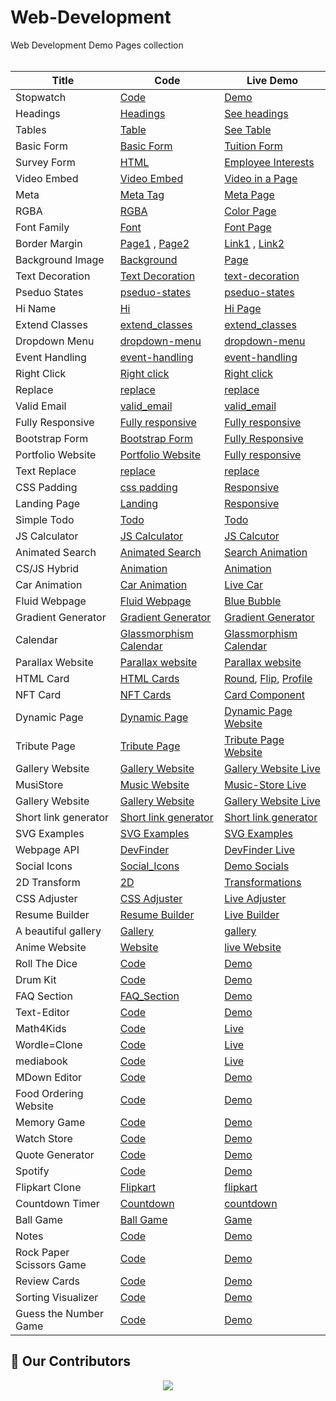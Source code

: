 # Web-Development
Web Development Demo Pages collection<br><br>


| Title | Code | Live Demo |
| ----- | ---- | --------- |
|Stopwatch| [Code](https://github.com/Husayn01/Stopwatch)| [Demo](https://stopwatch-husayn01.vercel.app/)|
| Headings | [Headings](https://github.com/keshavgbpecdelhi/Web-Development/blob/master/html/types_of_headings.html) | [See headings](https://keshavgbpecdelhi.github.io/Web-Development/html/types_of_headings.html) |
| Tables | [Table](https://github.com/keshavgbpecdelhi/Web-Development/blob/master/html/a_simple_table_in_html.html) | [See Table](https://keshavgbpecdelhi.github.io/Web-Development/html/a_simple_table_in_html.html) |
| Basic Form | [Basic Form](https://github.com/keshavgbpecdelhi/Web-Development/blob/master/html/Basic_form.html) | [Tuition Form](https://keshavgbpecdelhi.github.io/Web-Development/html/Basic_form.html) |
| Survey Form | [HTML](https://github.com/keshavgbpecdelhi/Web-Development/blob/master/html/survey-form.html) | [Employee Interests](https://keshavgbpecdelhi.github.io/Web-Development/html/survey-form.html) |
| Video Embed | [Video Embed ](https://github.com/keshavgbpecdelhi/Web-Development/blob/master/html/video_embedding.html) | [Video in a Page](https://keshavgbpecdelhi.github.io/Web-Development/html/video_embedding.html) |
| Meta | [Meta Tag](https://raw.githubusercontent.com/keshavgbpecdelhi/Web-Development/master/html/meta_tag.html) | [Meta Page](https://keshavgbpecdelhi.github.io/Web-Development/html/meta_tag.html) |
| RGBA | [RGBA](https://github.com/keshavgbpecdelhi/Web-Development/tree/master/css-1) | [Color Page](https://keshavgbpecdelhi.github.io/Web-Development/css-1/) |
| Font Family | [Font](https://github.com/keshavgbpecdelhi/Web-Development/tree/master/css-2/font-family) | [Font Page](https://keshavgbpecdelhi.github.io/Web-Development/css-2/font-family/index.html) |
| Border Margin | [Page1](https://github.com/keshavgbpecdelhi/Web-Development/blob/master/css-9/index.html) , [Page2](https://github.com/keshavgbpecdelhi/Web-Development/tree/master/css-3/margin-border) | [Link1](https://keshavgbpecdelhi.github.io/Web-Development/css-9/index.html) , [Link2](https://keshavgbpecdelhi.github.io/Web-Development/css-3/margin-border/index.html) |
| Background Image | [Background](https://github.com/keshavgbpecdelhi/Web-Development/tree/master/css-4/background-img) | [Page](https://keshavgbpecdelhi.github.io/Web-Development/css-4/background-img/index.html) |
| Text Decoration | [Text Decoration](https://github.com/keshavgbpecdelhi/Web-Development/tree/master/css-5/text-decoration) | [text-decoration](https://keshavgbpecdelhi.github.io/Web-Development/css-5/text-decoration/index.html) |
| Pseduo States | [pseduo-states](https://github.com/keshavgbpecdelhi/Web-Development/tree/master/css-6/pseduo-states) | [pseduo-states](https://keshavgbpecdelhi.github.io/Web-Development/css-6/pseduo-states/index.html) |
| Hi Name | [Hi](https://github.com/keshavgbpecdelhi/Web-Development/tree/master/javascript/hi_name) | [Hi Page](https://keshavgbpecdelhi.github.io/Web-Development/javascript/hi_name/index.html) |
|Extend Classes | [extend_classes](https://github.com/keshavgbpecdelhi/Web-Development/tree/master/javascript/extend_classl) | [extend_classes](https://keshavgbpecdelhi.github.io/Web-Development/javascript/extend_class/) |
| Dropdown Menu | [dropdown-menu](https://github.com/keshavgbpecdelhi/Web-Development/tree/master/jQuery/dropdown-menu) | [dropdown-menu](https://keshavgbpecdelhi.github.io/Web-Development/jQuery/dropdown-menu/index.html) |
| Event Handling | [event-handling](https://github.com/keshavgbpecdelhi/Web-Development/tree/master/jQuery/event-handling) | [event-handling](https://keshavgbpecdelhi.github.io/Web-Development/jQuery/event-handling/index.html) |
| Right Click | [Right click](https://github.com/keshavgbpecdelhi/Web-Development/tree/master/jQuery/right-click) | [Right click](https://keshavgbpecdelhi.github.io/Web-Development/jQuery/right-click/index.html) |
| Replace | [replace](https://github.com/keshavgbpecdelhi/Web-Development/tree/master/jQuery/replace) | [replace](https://keshavgbpecdelhi.github.io/Web-Development/jQuery/replace/index.html) |
| Valid Email | [valid_email](https://github.com/keshavgbpecdelhi/Web-Development/tree/master/jQuery/valid_email) | [valid_email](https://keshavgbpecdelhi.github.io/Web-Development/jQuery/valid_email/) |
| Fully Responsive | [Fully responsive](https://github.com/keshavgbpecdelhi/Web-Development/tree/master/Bootstrap/responsive-page) | [Fully responsive ](https://keshavgbpecdelhi.github.io/Web-Development/Bootstrap/responsive-page/) |
| Bootstrap Form | [Bootstrap Form](https://github.com/keshavgbpecdelhi/Web-Development/blob/master/Bootstrap/bootstrap-form/index.html) | [Fully Responsive](https://keshavgbpecdelhi.github.io/Web-Development/Bootstrap/bootstrap-form/) |
| Portfolio Website | [Portfolio Website](https://github.com/keshavgbpecdelhi/Web-Development/tree/master/css-7) | [Fully responsive](https://keshavgbpecdelhi.github.io/Web-Development/css-7/index.html) |
| Text Replace | [replace](https://github.com/keshavgbpecdelhi/Web-Development/tree/master/jQuery/replace) | [replace](https://keshavgbpecdelhi.github.io/Web-Development/jQuery/replace/index.html) |
| CSS Padding | [css padding](https://github.com/keshavgbpecdelhi/Web-Development/blob/master/css-8/Padding%20css/index.html) | [Responsive ](https://keshavgbpecdelhi.github.io/Web-Development/css-8/Padding%20css/) |
| Landing Page | [Landing](https://github.com/keshavgbpecdelhi/Web-Development/blob/master/landing-page/index.html) | [Responsive ](https://keshavgbpecdelhi.github.io/Web-Development/landing-page/) |
| Simple Todo | [Todo](https://github.com/keshavgbpecdelhi/Web-Development/tree/master/simple-todo) | [Todo ](https://keshavgbpecdelhi.github.io/Web-Development/simple-todo/) |
|JS Calculator | [JS Calculator](https://github.com/keshavgbpecdelhi/Web-Development/blob/master/javascript/js-calculator/index.html) | [JS Calcutor](https://keshavgbpecdelhi.github.io/Web-Development/javascript/js-calculator/index.html) |
|Animated Search| [Animated Search](https://github.com/keshavgbpecdelhi/Web-Development/tree/master/Animated%20Search%20Form) | [Search Animation](https://keshavgbpecdelhi.github.io/Web-Development/Animated%20Search%20Form/) |
|CS/JS Hybrid | [Animation](https://github.com/keshavgbpecdelhi/Web-Development/tree/master/CSS-JS%20Hybrid%20Animation) | [Animation](https://keshavgbpecdelhi.github.io/Web-Development/CSS-JS%20Hybrid%20Animation/) |
| Car Animation| [Car Animation](https://github.com/keshavgbpecdelhi/Web-Development/blob/master/car-animation/index.html) | [Live Car](https://keshavgbpecdelhi.github.io/Web-Development/car-animation/) |
| Fluid Webpage| [Fluid Webpage](https://github.com/keshavgbpecdelhi/Web-Development/blob/master/fluid-webpage/Fluid-Webpage/index.html) | [Blue Bubble](https://keshavgbpecdelhi.github.io/Web-Development/fluid-webpage/Fluid-Webpage/index.html) |
| Gradient Generator | [Gradient Generator](https://github.com/keshavgbpecdelhi/Web-Development/tree/master/Gradient-generator) | [Gradient Generator](https://keshavgbpecdelhi.github.io/Web-Development/Gradient-generator/bggenerator.html)  |
| Calendar | [Glassmorphism Calendar](https://github.com/keshavgbpecdelhi/Web-Development/blob/master/glassmorphism-calendar) | [Glassmorphism Calendar](https://keshavgbpecdelhi.github.io/Web-Development/glassmorphism-calendar)  |
| Parallax Website | [Parallax website](https://github.com/keshavgbpecdelhi/Web-Development/blob/master/parallax-website) | [Parallax website](https://keshavgbpecdelhi.github.io/Web-Development/parallax-website)  |
| HTML Card | [HTML Cards](https://github.com/keshavgbpecdelhi/Web-Development/blob/master/html/card) | [Round](https://keshavgbpecdelhi.github.io/Web-Development/html/card/card.html), [Flip](https://keshavgbpecdelhi.github.io/Web-Development/html/card/flipcard.html), [Profile](https://keshavgbpecdelhi.github.io/Web-Development/html/card/profilecard.html) |
| NFT Card | [NFT Cards](https://github.com/keshavgbpecdelhi/Web-Development/tree/master/nft-preview-card-component) | [Card Component](https://keshavgbpecdelhi.github.io/Web-Development/nft-preview-card-component/) |
| Dynamic Page | [Dynamic Page](https://github.com/keshavgbpecdelhi/Web-Development/blob/master/dynamic-page) | [Dynamic Page Website](https://keshavgbpecdelhi.github.io/Web-Development/dynamic-page) |
| Tribute Page | [Tribute Page](https://github.com/keshavgbpecdelhi/Web-Development/tree/master/Tribute-Page) | [Tribute Page Website](https://keshavgbpecdelhi.github.io/Web-Development/Tribute-Page/index.html)
| Gallery Website | [Gallery Website](https://github.com/keshavgbpecdelhi/Web-Development/blob/master/gallery-website) | [Gallery Website Live](https://keshavgbpecdelhi.github.io/Web-Development/gallery-website) |
| MusiStore | [Music Website](https://github.com/keshavgbpecdelhi/Web-Development/blob/master/Music-Store) | [Music-Store Live](https://music-store.vercel.app/) |
| Gallery Website | [Gallery Website](https://github.com/keshavgbpecdelhi/Web-Development/blob/master/gallery-website) | [Gallery Website Live](https://keshavgbpecdelhi.github.io/Web-Development/gallery-website) |
| Short link generator | [Short link generator](https://github.com/keshavgbpecdelhi/Web-Development/blob/master/shortLink) | [Short link generator](https://keshavgbpecdelhi.github.io/Web-Development/shortLink) |
| SVG Examples | [SVG Examples](https://github.com/keshavgbpecdelhi/Web-Development/blob/master/svg) | [SVG Examples](https://keshavgbpecdelhi.github.io/Web-Development/svg) |
| Webpage API | [DevFinder](https://github.com/keshavgbpecdelhi/Web-Development/tree/master/webpage-using-api) | [DevFinder Live](https://keshavgbpecdelhi.github.io/Web-Development/webpage-using-api/) |
| Social Icons | [Social_Icons](https://github.com/keshavgbpecdelhi/Web-Development/blob/master/awesome_Social_icons) | [Demo Socials](https://keshavgbpecdelhi.github.io/Web-Development/awesome_Social_icons/mysocial.html) |
| 2D Transform | [2D](https://github.com/keshavgbpecdelhi/Web-Development/tree/master/2D_Transformation) | [Transformations](https://keshavgbpecdelhi.github.io/Web-Development/2D_Transformation/) |
| CSS Adjuster | [CSS Adjuster](https://github.com/keshavgbpecdelhi/Web-Development/tree/master/CSS-Adjuster) | [Live Adjuster](https://keshavgbpecdelhi.github.io/Web-Development/CSS-Adjuster/) |
| Resume Builder | [Resume Builder](https://github.com/keshavgbpecdelhi/Web-Development/tree/master/resume_builder) | [Live Builder](https://keshavgbpecdelhi.github.io/Web-Development/resume_builder/) |
| A beautiful gallery | [Gallery](https://github.com/keshavgbpecdelhi/Web-Development/tree/master/simpleDarkmode) | [gallery](https://keshavgbpecdelhi.github.io/Web-Development/simpleDarkmode/ex.html) |
| Anime Website | [Website](https://github.com/omk-coder/first-web-project.io/) | [live Website](https://omk-coder.github.io/first-web-project.io/) |
| Roll The Dice| [Code](https://github.com/keshavgbpecdelhi/Web-Development/tree/master/Roll-the-Dice) | [Demo](https://keshavgbpecdelhi.github.io/Web-Development/Roll-the-Dice) |
| Drum Kit| [Code](https://github.com/keshavgbpecdelhi/Web-Development/tree/master/drum-kit) | [Demo](https://biniltomjose1278.github.io/drum-kit/) |
| FAQ Section | [FAQ_Section](https://github.com/hansupadhyay007/Web-Development/tree/master/FAQ_Section) | [Demo]()
| Text-Editor| [Code](https://github.com/vanam30/Text-Editor-Reactjs) | [Demo](https://62b41e69508b4f5bc4e01fc3--fascinating-puppy-32407a.netlify.app/) |
| Math4Kids| [Code](https://github.com/keshavgbpecdelhi/Math4Kids) | [Live](https://keshavgbpecdelhi.github.io/Web-Development/Math4Kids/index.html) |
| Wordle=Clone| [Code](https://github.com/25zeeshan/Wordle_Clone) | [Live](https://25zeeshan.github.io/Wordle_Clone/) |
| mediabook| [Code](https://github.com/keshavgbpecdelhi/mediabook) | [Live](https://keshavgbpecdelhi.github.io/Web-Development/mediabook/index.html) |
| MDown Editor| [Code](https://github.com/keshavgbpecdelhi/Web-Development/tree/master/mdown-editor) | [Demo](https://rededge.is-a.dev/mdown-editor) |
| Food Ordering Website| [Code](https://github.com/Ishukumarpathak/food_ordering_website.git) | [Demo](https://ishukumarpathak.github.io/food_ordering_website/) |
| Memory Game | [Code](https://github.com/keshavgbpecdelhi/Web-Development/tree/master/Memory-game) | [Demo](https://dimple-choudhary.github.io/Memory-game/) |
| Watch Store | [Code](https://github.com/keshavgbpecdelhi/Web-Development/tree/master/watch-store/assets) | [Demo](https://github.com/keshavgbpecdelhi/Web-Development/tree/master/watch-store/assets/index.html) |
| Quote Generator | [Code](https://github.com/keshavgbpecdelhi/Web-Development/tree/master/Quote-generator/Quote-generator) | [Demo](https://dimple-choudhary.github.io/Quote-generator/Quote-generator/.index.html) |
| Spotify | [Code](https://github.com/keshavgbpecdelhi/Web-Development/tree/master/Spotify) | [Demo](https://dimple-choudhary.github.io/Spotify/index.html) |
| Flipkart Clone | [Flipkart](https://github.com/keshavgbpecdelhi/Web-Development/blob/master/Flipkart%20clone) | [flipkart](https://keshavgbpecdelhi.github.io/Web-Development/Flipkart%20clone/index.html) |
| Countdown Timer | [Countdown](https://github.com/keshavgbpecdelhi/Web-Development/blob/master/countdown-timer) | [countdown](https://ayushknath.github.io/countdown-timer/) |
| Ball Game | [Ball Game](https://github.com/keshavgbpecdelhi/Web-Development/blob/master/ball%20game/index.html) | [Game](https://keshavgbpecdelhi.github.io/Web-Development/ball%20game/index.html) |
| Notes | [Code](https://github.com/srbmaury/notes) | [Demo](https://srbmaury.github.io/notes/) |
| Rock Paper Scissors Game | [Code](https://github.com/keshavgbpecdelhi/Web-Development/tree/master/Rock%20Paper%20Scissors) | [Demo](https://codepen.io/Sanskrati01/pen/gOWzvaO) |
| Review Cards | [Code](https://github.com/31Sanskrati/keshavgbpecdelhi/tree/master/Review%20Cards) | [Demo](https://codepen.io/Sanskrati01/pen/yLbxboO) |
| Sorting Visualizer | [Code](https://github.com/keshavgbpecdelhi/Web-Development/tree/master/Sorting_Visualizer) | [Demo](https://sortingvisualizera.netlify.app/) |
|Guess the Number Game| [Code](https://github.com/shantanunautiyal/Guess-the-number)| [Demo](https://shantanunautiyal.github.io/Guess-the-number/)|

## :handshake: Our Contributors

<a href="https://github.com/keshavgbpecdelhi/Web-Development"><p align="center">
  <img src="https://contrib.rocks/image?repo=keshavgbpecdelhi/Web-Development" style="float:none;" /></p>
</a>
